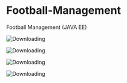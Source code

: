 # Football-Management
Football Management (JAVA EE)



![Downloading](https://i.imgur.com/kX0yFrX.jpg)




![Downloading](hhttps://i.imgur.com/qSWEIFF.png)




![Downloading](https://i.imgur.com/v0OQTu5.png)



![Downloading](https://i.imgur.com/OGlAOIR.png)
